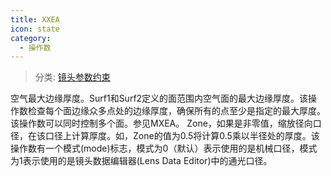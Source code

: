 ```yaml
---
title: XXEA
icon: state
category:
  - 操作数
---
```


> 分类: [镜头参数约束](/hb/operands/130/871/  "Zemax 操作数 镜头参数约束")

空气最大边缘厚度。Surf1和Surf2定义的面范围内空气面的最大边缘厚度。该操作数检查每个面边缘众多点处的边缘厚度，确保所有的点至少是指定的最大厚度。该操作数可以同时控制多个面。参见MXEA。 
Zone，如果是非零值，缩放径向口径，在该口径上计算厚度。如，Zone的值为0.5将计算0.5乘以半径处的厚度。该操作数有一个模式(mode)标志，模式为0（默认）表示使用的是机械口径，模式为1表示使用的是镜头数据编辑器(Lens Data Editor)中的通光口径。